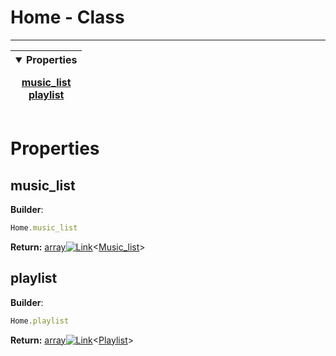 <!-- This file is generated by a script. Do not edit directly -->
# Home - Class


---
| <details open><summary>Properties</summary><p>[music_list](#music_list)<br>[playlist](#playlist)</p></details> |
| --- |



 # Properties


## music_list


**Builder**:
````javascript
Home.music_list
````



**Return:**
<span class="flex_return">[array![Link](/yt_music_api/assets/img/external_link.svg)](https://developer.mozilla.org/en-US/docs/Web/JavaScript/Reference/Global_Objects/Array)&lt;[Music_list](/1_3_3/class/Music_list)&gt;</span>
## playlist


**Builder**:
````javascript
Home.playlist
````



**Return:**
<span class="flex_return">[array![Link](/yt_music_api/assets/img/external_link.svg)](https://developer.mozilla.org/en-US/docs/Web/JavaScript/Reference/Global_Objects/Array)&lt;[Playlist](/1_3_3/class/Playlist)&gt;</span>